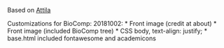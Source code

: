 Based on [Attila](https://github.com/arulrajnet/attila)

Customizations for BioComp:
20181002:
    * Front image (credit at about)
    * Front image (included BioComp tree)
    * CSS body, text-align: justify;
    * base.html included fontawesome and academicons

